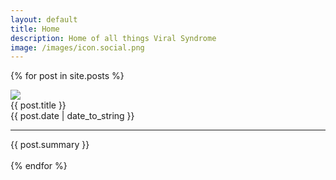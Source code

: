 ```yaml
---
layout: default
title: Home
description: Home of all things Viral Syndrome
image: /images/icon.social.png
---
```

{% for post in site.posts %}
<div class="article">
<div class="article-image-area"><img class="article_icon" src="{{ post.wallpaper }}"></div>
<div class="article-data-area
<a class="article_title" href="{{ BASE_PATH }}{{ post.url }}">{{ post.title }}</a>
<br />
<span class="article_date">{{ post.date | date_to_string }}</span>
</div>
<hr />
<span class="article_summary">{{ post.summary }}</span>
</div>
<br />
{% endfor %}
